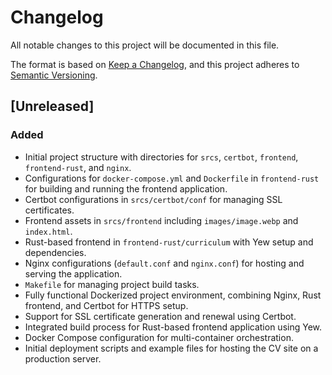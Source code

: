 # Changelog

All notable changes to this project will be documented in this file.

The format is based on [Keep a Changelog](https://keepachangelog.com/en/1.0.0/), and this project adheres to [Semantic Versioning](https://semver.org/spec/v2.0.0.html).

## [Unreleased]

### Added
- Initial project structure with directories for `srcs`, `certbot`, `frontend`, `frontend-rust`, and `nginx`.
- Configurations for `docker-compose.yml` and `Dockerfile` in `frontend-rust` for building and running the frontend application.
- Certbot configurations in `srcs/certbot/conf` for managing SSL certificates.
- Frontend assets in `srcs/frontend` including `images/image.webp` and `index.html`.
- Rust-based frontend in `frontend-rust/curriculum` with Yew setup and dependencies.
- Nginx configurations (`default.conf` and `nginx.conf`) for hosting and serving the application.
- `Makefile` for managing project build tasks.
- Fully functional Dockerized project environment, combining Nginx, Rust frontend, and Certbot for HTTPS setup.
- Support for SSL certificate generation and renewal using Certbot.
- Integrated build process for Rust-based frontend application using Yew.
- Docker Compose configuration for multi-container orchestration.
- Initial deployment scripts and example files for hosting the CV site on a production server.
